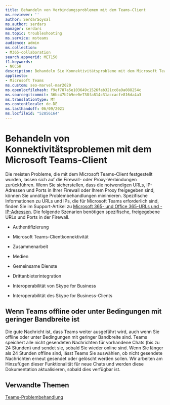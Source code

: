 ```yaml
---
title: Behandeln von Verbindungsproblemen mit dem Teams-Client
ms.reviewer: ''
author: SerdarSoysal
ms.author: serdars
manager: serdars
ms.topic: troubleshooting
ms.service: msteams
audience: admin
ms.collection:
- M365-collaboration
search.appverid: MET150
f1.keywords:
- NOCSH
description: Behandeln Sie Konnektivitätsprobleme mit dem Microsoft Teams-Client, die in erster Linie durch die Firewall- oder Proxyverbindung verursacht werden, und informieren Sie sich, wie Sie diese beheben können.
appliesto:
- Microsoft Teams
ms.custom: seo-marvel-mar2020
ms.openlocfilehash: f9ef787a5e103649c1526fab321cc8a9a088254c
ms.sourcegitcommit: 36bc47b2b9ee0e738fa814c31accacfe816da4a3
ms.translationtype: MT
ms.contentlocale: de-DE
ms.lasthandoff: 06/09/2021
ms.locfileid: "52856164"
---
```

# <a name="troubleshoot-connectivity-issues-with-the-microsoft-teams-client"></a>Behandeln von Konnektivitätsproblemen mit dem Microsoft Teams-Client

Die meisten Probleme, die mit dem Microsoft Teams-Client festgestellt wurden, lassen sich auf die Firewall- oder Proxy-Verbindungen zurückführen. Wenn Sie sicherstellen, dass die notwendigen URLs, IP-Adressen und Ports in Ihrer Firewall oder Ihrem Proxy freigegeben sind, können Sie unnötige Problembehandlungen minimieren. Spezifische Informationen zu URLs und IPs, die für Microsoft Teams erforderlich sind, finden Sie im Support-Artikel zu [Microsoft 365- und Office 365-URLs und -IP-Adressen](https://support.office.com/article/Office-365-URLs-and-IP-address-ranges-8548a211-3fe7-47cb-abb1-355ea5aa88a2). Die folgende Szenarien benötigen spezifische, freigegebene URLs und Ports in der Firewall.

- Authentifizierung

- Microsoft Teams-Clientkonnektivität

- Zusammenarbeit

- Medien

- Gemeinsame Dienste

- Drittanbieterintegration

- Interoperabilität von Skype for Business

- Interoperabilität des Skype for Business-Clients

## <a name="when-teams-is-offline-or-in-low-bandwidth-conditions"></a>Wenn Teams offline oder unter Bedingungen mit geringer Bandbreite ist

Die gute Nachricht ist, dass Teams weiter ausgeführt wird, auch wenn Sie offline oder unter Bedingungen mit geringer Bandbreite sind. Teams speichert alle nicht gesendeten Nachrichten für vorhandene Chats (bis zu 24 Stunden) und sendet sie, sobald Sie wieder online sind. Wenn Sie länger als 24 Stunden offline sind, lässt Teams Sie auswählen, ob nicht gesendete Nachrichten erneut gesendet oder gelöscht werden sollen. Wir arbeiten am Hinzufügen dieser Funktionalität für neue Chats und werden diese Dokumentation aktualisieren, sobald dies verfügbar ist.

## <a name="related-topics"></a>Verwandte Themen

[Teams-Problembehandlung](/MicrosoftTeams/troubleshoot/teams)